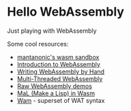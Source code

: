 # Hello WebAssembly

Just playing with WebAssembly

Some cool resources:

* [mantanonic's wasm sandbox](https://github.com/montanonic/wasm)
* [Introduction to WebAssembly](https://rsms.me/wasm-intro)
* [Writing WebAssembly by Hand](https://blog.scottlogic.com/2018/04/26/webassembly-by-hand.html)
* [Multi-Threaded WebAssembly](https://blog.scottlogic.com/2019/07/15/multithreaded-webassembly.html)
* [Raw WebAssembly demos](https://github.com/binji/raw-wasm)
* [MaL (Make a Lisp) in Wasm](https://github.com/kanaka/mal#webassembly-wasm)
* [Wam](https://github.com/kanaka/wam) - superset of WAT syntax
